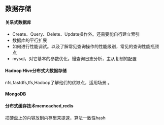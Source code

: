 ## 数据存储

#### 关系式数据库
- Create、Query、Delete、Update操作外。还需要能自行建立索引
- 数据库的平行扩展
- 如何进行性能调试。以及了解常见查询操作的性能级别，常见的查询性能瓶颈点
- mysql，对它基本的参数优化，慢查询日志分析，主从复制的配置

#### Hadoop Hive分布式大数据存储
nfs,fastdfs,tfs,Hadoop了解他们的优缺点，适用场景 。 

#### MongoDB

#### 分布式缓存技术memcached,redis
把硬盘上的内容放到内存里来提速，算法一致性hash

